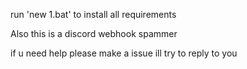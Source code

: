 run 'new 1.bat' to install all requirements

Also this is a discord webhook spammer

if u need help please make a issue ill try to reply to you

